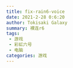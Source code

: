 ```yaml
---
title: fix-rain6-voice
date: 2021-2-28 0:6:20
author: Tokisaki Galaxy
summary: 裸连r6
tags:
 - 游戏
 - 彩虹六号
 - 电脑
categories: 游戏
---
```

